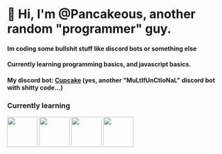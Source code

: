 # 👋 Hi, I'm @Pancakeous, another random "programmer" guy.

#### Im coding some bullshit stuff like discord bots or something else
#### Currently learning programming basics, and javascript basics.
#### My discord bot: [Cupcake](https://discord.gg/FwxBp6Mh3Z) (yes, another "MuLtIfUnCtIoNaL" discord bot with shitty code...)

### Currently learning
<img src="https://www.w3.org/html/logo/downloads/HTML5_Badge_512.png?size=32" height="70px">
<img src="https://www.w3.org/html/logo/downloads/HTML5_Badge_512.png?size=32" height="70px">
<img src="https://marketing.dcassetcdn.com/blog/2016/January/2016-web-design-trends/CSS3Logo_300.png?size=32" height="70px">
<img src="https://seeklogo.com/images/N/nodejs-logo-FBE122E377-seeklogo.com.png?size=32" height="70px">
